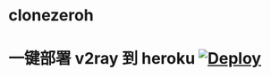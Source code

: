 # clonezeroh
# 一键部署 v2ray 到 heroku  [![Deploy](https://www.herokucdn.com/deploy/button.png)](https://heroku.com/deploy?template=https://github.com/ethanHawke/usroh)
